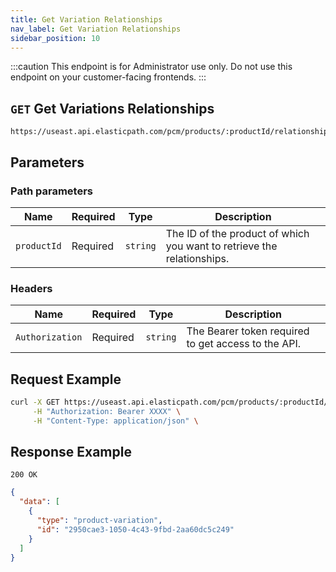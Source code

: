 ```yaml
---
title: Get Variation Relationships
nav_label: Get Variation Relationships
sidebar_position: 10
---
```


:::caution
This endpoint is for Administrator use only. Do not use this endpoint on your customer-facing frontends.
:::

## `GET` Get Variations Relationships

```http
https://useast.api.elasticpath.com/pcm/products/:productId/relationships/variations
```

## Parameters

### Path parameters

| Name | Required | Type | Description |
| --- | --- | --- | --- |
| `productId` | Required | `string` | The ID of the product of which you want to retrieve the relationships. |

### Headers

| Name | Required | Type | Description |
| --- | --- | --- | --- |
| `Authorization` | Required | `string` | The Bearer token required to get access to the API. |

## Request Example

```bash
curl -X GET https://useast.api.elasticpath.com/pcm/products/:productId/relationships/variations \
     -H "Authorization: Bearer XXXX" \
     -H "Content-Type: application/json" \
```

## Response Example

`200 OK`

```json
{
  "data": [
    {
      "type": "product-variation",
      "id": "2950cae3-1050-4c43-9fbd-2aa60dc5c249"
    }
  ]
}
```
